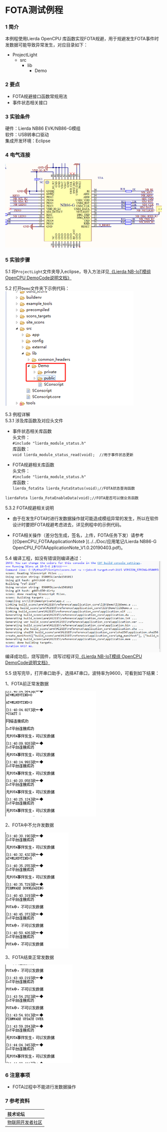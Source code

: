 # FOTA测试例程

### 1 简介

本例程使用Lierda OpenCPU 库函数实现FOTA规避，用于规避发生FOTA事件时发数据可能导致异常发生，对应目录如下：

- ProjectLight
  - src
    - lib
      - Demo

### 2 要点

- FOTA规避接口函数常规用法
- 事件状态相关接口

### 3 实验条件

硬件：Lierda NB86 EVK/NB86-G模组  
软件：USB转串口驱动  
集成开发环境：Eclipse  

### 4 电气连接
![网络连接电气连接](../../Picture/网络连接电气连接.png)

### 5 实验步骤
5.1 将`ProjectLight`文件夹导入eclipse，导入方法详见[《Lierda NB-IoT模组 OpenCPU DemoCode说明文档》
](https://github.com/lierda-nb-iot-team/Lierda_OpenCPU_SDK)

5.2 打开`Demo`文件夹下示例代码：  
![示例代码](../../Picture/光感示例代码1.png)

5.3 例程详解  
5.3.1 涉及库函数及对应头文件
  
- 事件状态相关库函数  
头文件：  
`#include "lierda_module_status.h"`  
库函数：  
`void lierda_module_status_read(void);	//用于事件状态更新`

- FOTA规避相关库函数  
头文件：  
`#include "lierda_module_status.h"`  
库函数：  
`lierda_fotaSta lierda_FotaStatus(void);//FOTA状态查询函数`

`lierdaFota lierda_FotaEnableData(void);//FOTA是否可以做业务函数`

5.3.2 FOTA规避相关说明

- 由于在发生FOTA时进行发数据操作就可能造成模组异常的发生，所以在软件设计时要把FOTA规避考虑进去，详见例程中的示例代码。

- FOTA相关操作（差分包生成，签名，上传，FOTA任务下发）请参考[《OpenCPU_FOTAApplicationNote》
](../../Doc/应用笔记/Lierda NB86-G OpenCPU_FOTAApplicationNote_V1.0.20190403.pdf)。


5.4  编译工程，如没有错误则编译通过：  
![编译结果](../../Picture/编译结果.jpg)  
编译成功后，烧写固件，烧写过程详见[《Lierda NB-IoT模组 OpenCPU DemoCode说明文档》
](https://github.com/lierda-nb-iot-team/Lierda_OpenCPU_SDK)

5.5 烧写完毕，打开串口助手，选择AT串口，波特率为9600，可看到如下结果：

1、FOTA前正常发数据

![结果展示](../../Picture/FOTA_结果展示_前.png)

2、FOTA中不允许发数据

![结果展示](../../Picture/FOTA_结果展示_中.png)

3、FOTA结束正常发数据

![结果展示](../../Picture/FOTA_结果展示_后.png)
### 6 注意事项

- FOTA过程中不能进行发数据操作


### 7 参考资料

| 技术论坛 |
| :----------- |
| [物联网开发者社区](http://bbs.lierda.com) |